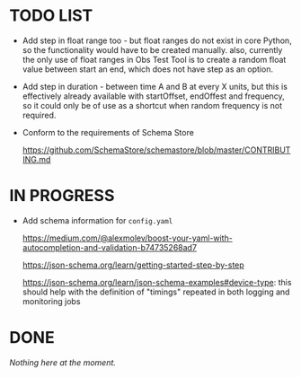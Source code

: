 # TODO LIST

- Add step in float range too - but float ranges do not exist in core Python, so the functionality would have to be created manually. also, currently the only use of float ranges in Obs Test Tool is to create a random float value between start an end, which does not have step as an option.
- Add step in duration - between time A and B at every X units, but this is effectively already available with startOffset, endOffest and frequency, so it could only be of use as a shortcut when random frequency is not required.
- Conform to the requirements of Schema Store
  
  https://github.com/SchemaStore/schemastore/blob/master/CONTRIBUTING.md


# IN PROGRESS

- Add schema information for `config.yaml`
  
  https://medium.com/@alexmolev/boost-your-yaml-with-autocompletion-and-validation-b74735268ad7

  https://json-schema.org/learn/getting-started-step-by-step

  https://json-schema.org/learn/json-schema-examples#device-type: this should help with the definition of "timings" repeated in both logging and monitoring jobs

# DONE

_Nothing here at the moment._
